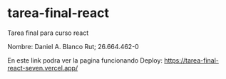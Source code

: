 # tarea-final-react
Tarea final para curso react


Nombre: Daniel A. Blanco
Rut; 26.664.462-0

En este link podra ver la pagina funcionando
Deploy: https://tarea-final-react-seven.vercel.app/
